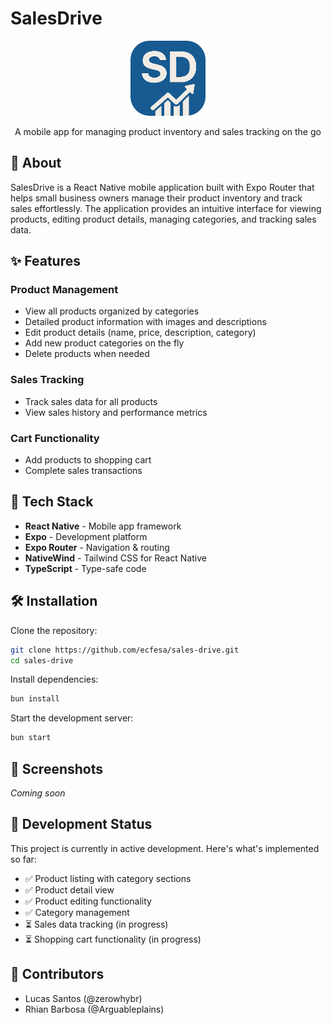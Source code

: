 # SalesDrive

<div align="center">
  <img src="assets/icon.png" alt="SalesDrive Logo" width="120" height="120" />
</div>

<p align="center">
  A mobile app for managing product inventory and sales tracking on the go
</p>

## 📱 About

SalesDrive is a React Native mobile application built with Expo Router that helps small business owners manage their product inventory and track sales effortlessly. The application provides an intuitive interface for viewing products, editing product details, managing categories, and tracking sales data.

## ✨ Features

### Product Management
- View all products organized by categories
- Detailed product information with images and descriptions
- Edit product details (name, price, description, category)
- Add new product categories on the fly
- Delete products when needed

### Sales Tracking
- Track sales data for all products
- View sales history and performance metrics

### Cart Functionality
- Add products to shopping cart
- Complete sales transactions

## 🚀 Tech Stack

- **React Native** - Mobile app framework
- **Expo** - Development platform
- **Expo Router** - Navigation & routing
- **NativeWind** - Tailwind CSS for React Native
- **TypeScript** - Type-safe code

## 🛠️ Installation

Clone the repository:

```bash
git clone https://github.com/ecfesa/sales-drive.git
cd sales-drive
```

Install dependencies:

```bash
bun install
```

Start the development server:

```bash
bun start
```

## 📸 Screenshots

*Coming soon*

## 📝 Development Status

This project is currently in active development. Here's what's implemented so far:

- ✅ Product listing with category sections
- ✅ Product detail view
- ✅ Product editing functionality
- ✅ Category management
- ⏳ Sales data tracking (in progress)
- ⏳ Shopping cart functionality (in progress)

## 👥 Contributors

- Lucas Santos (@zerowhybr) 
- Rhian Barbosa (@Arguableplains)